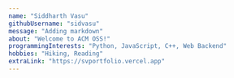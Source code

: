 ```yaml
---
name: "Siddharth Vasu"
githubUsername: "sidvasu"
message: "Adding markdown"
about: "Welcome to ACM OSS!"
programmingInterests: "Python, JavaScript, C++, Web Backend"
hobbies: "Hiking, Reading"
extraLink: "https://svportfolio.vercel.app"
---
```

